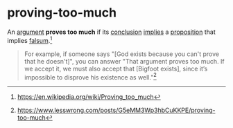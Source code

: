 # proving-too-much

An [argument](../../logic/argument.md) **proves too much** if its
[conclusion](../../logic/argument.md) [implies](../../math/type-theory/curry-howard.md) a
[proposition](../../math/type-theory/proposition.md) that implies
[falsum](../../math/type-theory/curry-howard.md).[^1]

<!-- prettier-ignore -->
> For example, if someone says "[God exists because you can't prove that he
> doesn't]", you can answer "That argument proves too much. If we accept it,
> we must also accept that [Bigfoot exists], since it’s impossible to disprove
> his existence as well."[^2]

[^1]: https://en.wikipedia.org/wiki/Proving_too_much
[^2]: https://www.lesswrong.com/posts/G5eMM3Wp3hbCuKKPE/proving-too-much

